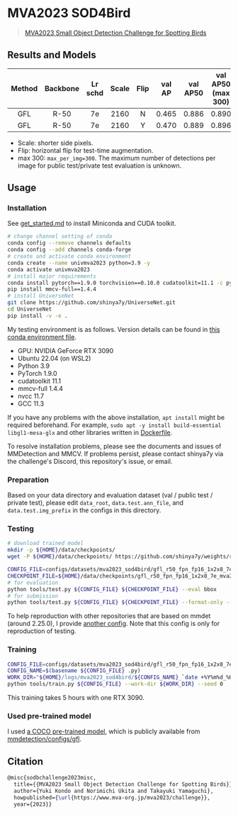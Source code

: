# MVA2023 SOD4Bird

> [MVA2023 Small Object Detection Challenge for Spotting Birds](https://www.mva-org.jp/mva2023/challenge)

<!-- [DATASET] -->

<!--
## Abstract

<div align=center>
<img src=""/>
</div>
-->

## Results and Models

| Method | Backbone | Lr schd | Scale | Flip | val AP | val AP50 | val AP50 (max 300) | public test AP50 |                               Config                                |                                                                      Download                                                                       |
| :----: | :------: | :-----: | :---: | :--: | :----: | :------: | :----------------: | :--------------: | :-----------------------------------------------------------------: | :-------------------------------------------------------------------------------------------------------------------------------------------------: |
|  GFL   |   R-50   |   7e    | 2160  |  N   | 0.465  |  0.886   |       0.890        |      0.724       |   [config](./gfl_r50_fpn_fp16_1x2x8_7e_mva2023_sod4bird_2160.py)    | [model](https://github.com/shinya7y/weights/releases/download/v1.0.3/gfl_r50_fpn_fp16_1x2x8_7e_mva2023_sod4bird_2160_20230415_epoch_7-383174fb.pth) |
|  GFL   |   R-50   |   7e    | 2160  |  Y   | 0.470  |  0.889   |       0.896        |      0.731       | [config](./gfl_r50_fpn_fp16_1x2x8_7e_mva2023_sod4bird_2160_test.py) | [model](https://github.com/shinya7y/weights/releases/download/v1.0.3/gfl_r50_fpn_fp16_1x2x8_7e_mva2023_sod4bird_2160_20230415_epoch_7-383174fb.pth) |

- Scale: shorter side pixels.
- Flip: horizontal flip for test-time augmentation.
- max 300: `max_per_img=300`.
  The maximum number of detections per image for public test/private test evaluation is unknown.

## Usage

### Installation

See [get_started.md](../../../docs/en/get_started.md) to install Miniconda and CUDA toolkit.

```bash
# change channel setting of conda
conda config --remove channels defaults
conda config --add channels conda-forge
# create and activate conda environment
conda create --name univmva2023 python=3.9 -y
conda activate univmva2023
# install major requirements
conda install pytorch==1.9.0 torchvision==0.10.0 cudatoolkit=11.1 -c pytorch -c conda-forge
pip install mmcv-full==1.4.4
# install UniverseNet
git clone https://github.com/shinya7y/UniverseNet.git
cd UniverseNet
pip install -v -e .
```

My testing environment is as follows.
Version details can be found in [this conda environment file](../../../docs/en/envs/conda_env_universenet_mva2023.yaml).

- GPU: NVIDIA GeForce RTX 3090
- Ubuntu 22.04 (on WSL2)
- Python 3.9
- PyTorch 1.9.0
- cudatoolkit 11.1
- mmcv-full 1.4.4
- nvcc 11.7
- GCC 11.3

If you have any problems with the above installation, `apt install` might be required beforehand.
For example, `sudo apt -y install build-essential libgl1-mesa-glx` and other libraries written in [Dockerfile](../../../docker/Dockerfile).

To resolve installation problems, please see the documents and issues of MMDetection and MMCV.
If problems persist, please contact shinya7y via the challenge's Discord, this repository's issue, or email.

### Preparation

Based on your data directory and evaluation dataset (val / public test / private test),
please edit `data_root`, `data.test.ann_file`, and `data.test.img_prefix` in the configs in this directory.

### Testing

```bash
# download trained model
mkdir -p ${HOME}/data/checkpoints/
wget -P ${HOME}/data/checkpoints/ https://github.com/shinya7y/weights/releases/download/v1.0.3/gfl_r50_fpn_fp16_1x2x8_7e_mva2023_sod4bird_2160_20230415_epoch_7-383174fb.pth

CONFIG_FILE=configs/datasets/mva2023_sod4bird/gfl_r50_fpn_fp16_1x2x8_7e_mva2023_sod4bird_2160_test.py
CHECKPOINT_FILE=${HOME}/data/checkpoints/gfl_r50_fpn_fp16_1x2x8_7e_mva2023_sod4bird_2160_20230415_epoch_7-383174fb.pth
# for evaluation
python tools/test.py ${CONFIG_FILE} ${CHECKPOINT_FILE} --eval bbox
# for submission
python tools/test.py ${CONFIG_FILE} ${CHECKPOINT_FILE} --format-only --eval-options jsonfile_prefix=results
```

To help reproduction with other repositories that are based on mmdet (around 2.25.0), I provide [another config](./gfl_r50_fpn_fp16_1x2x8_7e_mva2023_sod4bird_2160_test_whole_config.py).
Note that this config is only for reproduction of testing.

### Training

```bash
CONFIG_FILE=configs/datasets/mva2023_sod4bird/gfl_r50_fpn_fp16_1x2x8_7e_mva2023_sod4bird_2160.py
CONFIG_NAME=$(basename ${CONFIG_FILE} .py)
WORK_DIR="${HOME}/logs/mva2023_sod4bird/${CONFIG_NAME}_`date +%Y%m%d_%H%M%S`"
python tools/train.py ${CONFIG_FILE} --work-dir ${WORK_DIR} --seed 0
```

This training takes 5 hours with one RTX 3090.

### Used pre-trained model

I used [a COCO pre-trained model](http://download.openmmlab.com/mmdetection/v2.0/gfl/gfl_r50_fpn_1x_coco/gfl_r50_fpn_1x_coco_20200629_121244-25944287.pth),
which is publicly available from [mmdetection/configs/gfl](https://github.com/open-mmlab/mmdetection/tree/v2.25.0/configs/gfl).

## Citation

```latex
@misc{sodbchallenge2023misc,
  title={{MVA2023 Small Object Detection Challenge for Spotting Birds}},
  author={Yuki Kondo and Norimichi Ukita and Takayuki Yamaguchi},
  howpublished={\url{https://www.mva-org.jp/mva2023/challenge}},
  year={2023}}
```
